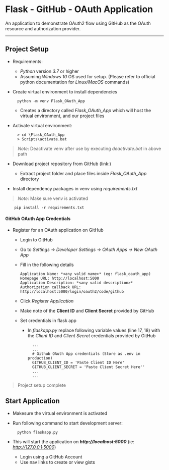 # Flask - GitHub - OAuth Application


An application to demonstrate OAuth2 flow using GitHub as the OAuth resource and authorization provider.

---

## Project Setup

* Requirements:
  - *Python* version *3.7* or higher
  - Assuming *Windows 10* OS used for setup. (Please refer to official python documentation for *Linux/MacOS* commands)

* Create virtual environment to install dependencies

        python -m venv Flask_OAuth_App

    - Creates a directory called *Flask_OAuth_App* which will host the virtual environment, and our project files

* Activate virtual environment:

        > cd \Flask_OAuth_App
        > Scripts\activate.bat


> *Note*: Deactivate venv after use by executing *deactivate.bat* in above path

* Download project repository from GitHub (link:)
  - Extract project folder and place files inside *Flask_OAuth_App* directory

* Install dependency packages in venv using *requirements.txt*
> *Note*: Make sure venv is activated


        pip install -r requirements.txt


#### GitHub OAuth App Credentials

* Register for an OAuth application on GitHub
  - Login to GitHub
  - Go to *Settings -> Developer Settings -> OAuth Apps -> New OAuth App*
  - Fill in the following details

        Application Name: *<any valid name>* (eg: flask_oauth_app)
        Homepage URL: http://localhost:5000
        Application Description: *<any valid description>*
        Authorization callback URL: http://localhost:5000/login/oauth2/code/github

  - Click *Register Application*
  - Make note of the __Client ID__ and __Client Secret__ provided by GitHub

  * Set credentials in flask app
    - In *flaskapp.py* replace following variable values (line 17, 18) with the *Client ID* and *Client Secret* credentials provided by GitHub

            ...
            ...
            # Github OAuth App credentials (Store as .env in production)
            GITHUB_CLIENT_ID = 'Paste Client ID Here'
            GITHUB_CLIENT_SECRET = 'Paste Client Secret Here''
            ...
            ...

> Project setup complete

## Start Application

* Makesure the virtual environment is activated
* Run following command to start development server:

        python flaskapp.py

* This will start the application on __*http://localhost:5000*__ (ie: *http://127.0.0.1:5000*)
  - Login using a GitHub Account
  - Use nav links to create or view gists
